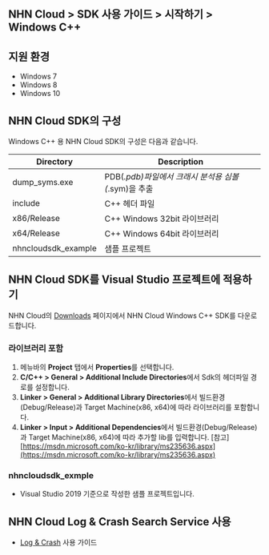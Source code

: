 ## NHN Cloud > SDK 사용 가이드 > 시작하기 > Windows C++

## 지원 환경
* Windows 7
* Windows 8
* Windows 10

## NHN Cloud SDK의 구성

Windows C++ 용 NHN Cloud SDK의 구성은 다음과 같습니다.

| Directory | Description | 
|---|---|
| dump_syms.exe| PDB(*.pdb)파일에서 크래시 분석용 심볼(*.sym)을 추출 |
| include| C++ 헤더 파일 |
| x86/Release| C++ Windows 32bit 라이브러리 |
| x64/Release| C++ Windows 64bit 라이브러리 |
| nhncloudsdk_example | 샘플 프로젝트 |

## NHN Cloud SDK를 Visual Studio 프로젝트에 적용하기

NHN Cloud의 [Downloads](../../../Download/#toast-sdk) 페이지에서 NHN Cloud Windows C++ SDK를 다운로드합니다.

### 라이브러리 포함

1. 메뉴바의 **Project** 탭에서 **Properties**를 선택합니다.
2. **C/C++ > General > Additional Include Directories**에서 Sdk의 헤더파일 경로를 설정합니다.
3. **Linker > General > Additional Library Directories**에서 빌드환경(Debug/Release)과 Target Machine(x86, x64)에 따라 라이브러리를 포함합니다.
4. **Linker > Input > Additional Dependencies**에서 빌드환경(Debug/Release)과 Target Machine(x86, x64)에 따라 추가할 lib를 입력합니다.
[참고] [https://msdn.microsoft.com/ko-kr/library/ms235636.aspx](https://msdn.microsoft.com/ko-kr/library/ms235636.aspx)

### nhncloudsdk_exmple
* Visual Studio 2019 기준으로 작성한 샘플 프로젝트입니다.

## NHN Cloud Log & Crash Search Service 사용

* [Log & Crash](./log-collector-windows) 사용 가이드

